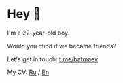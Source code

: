 # Hey 🤟

I'm a 22-year-old boy.

Would you mind if we became friends?

Let's get in touch: [t.me/batmaev](https://t.me/batmaev)

My CV: [Ru](https://github.com/batmaev/batmaev/blob/main/CV/Batmaev-CV-ru.pdf) / [En](https://github.com/batmaev/batmaev/blob/main/CV/Batmaev-CV-en.pdf)